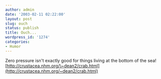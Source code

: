 ```yaml
---
author: admin
date: '2003-02-11 02:22:00'
layout: post
slug: ouch
status: publish
title: Ouch...
wordpress_id: '1274'
categories:
- Humor
---
```


Zero pressure isn't exactly good for things living at the bottom of the
sea!
[http://crustacea.nhm.org/\~dean2/crab.html](http://crustacea.nhm.org/~dean2/crab.html)
